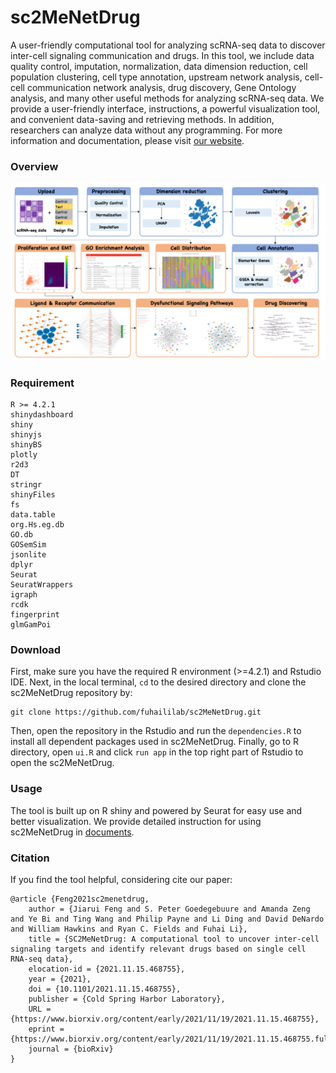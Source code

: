 # sc2MeNetDrug
A user-friendly computational tool for analyzing scRNA-seq data to discover inter-cell signaling communication and drugs. In this tool, we include data quality control, imputation, normalization, data dimension reduction, cell population clustering, cell type annotation, upstream network analysis, cell-cell communication network analysis, drug discovery, Gene Ontology analysis, and many other useful methods for analyzing scRNA-seq data. We provide a user-friendly interface, instructions, a powerful visualization tool, and convenient data-saving and retrieving methods. In addition, researchers can analyze data without any programming. For more information and documentation, please visit [our website](https://fuhaililab.github.io/sc2MeNetDrug/).

### Overview
![overview](docs/pic/overview.png)

### Requirement
```
R >= 4.2.1
shinydashboard
shiny
shinyjs
shinyBS
plotly
r2d3
DT
stringr
shinyFiles
fs
data.table
org.Hs.eg.db
GO.db
GOSemSim
jsonlite
dplyr
Seurat
SeuratWrappers
igraph
rcdk
fingerprint
glmGamPoi
```

### Download
First, make sure you have the required R environment (>=4.2.1) and Rstudio IDE. Next, in the local terminal, `cd` to the desired directory and clone the sc2MeNetDrug repository by:
```
git clone https://github.com/fuhaililab/sc2MeNetDrug.git
```
Then, open the repository in the Rstudio and run the `dependencies.R` to install all dependent packages used in sc2MeNetDrug. Finally, go to R directory, open `ui.R` and click `run app` in the top right part of Rstudio to open the sc2MeNetDrug.

### Usage
The tool is built up on R shiny and powered by Seurat for easy use and better visualization. We provide detailed instruction for using sc2MeNetDrug in [documents](https://fuhaililab.github.io/sc2MeNetDrug/).


### Citation
If you find the tool helpful, considering cite our paper:
```
@article {Feng2021sc2menetdrug,
	author = {Jiarui Feng and S. Peter Goedegebuure and Amanda Zeng and Ye Bi and Ting Wang and Philip Payne and Li Ding and David DeNardo and William Hawkins and Ryan C. Fields and Fuhai Li},
	title = {SC2MeNetDrug: A computational tool to uncover inter-cell signaling targets and identify relevant drugs based on single cell RNA-seq data},
	elocation-id = {2021.11.15.468755},
	year = {2021},
	doi = {10.1101/2021.11.15.468755},
	publisher = {Cold Spring Harbor Laboratory},
	URL = {https://www.biorxiv.org/content/early/2021/11/19/2021.11.15.468755},
	eprint = {https://www.biorxiv.org/content/early/2021/11/19/2021.11.15.468755.full.pdf},
	journal = {bioRxiv}
}

```


